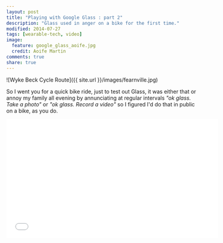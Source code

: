 ```yaml
---
layout: post
title: "Playing with Google Glass : part 2"
description: "Glass used in anger on a bike for the first time."
modified: 2014-07-27
tags: [wearable-tech, video]
image:
  feature: google_glass_aoife.jpg
  credit: Aoife Martin
comments: true
share: true
---
```


![Wyke Beck Cycle Route]({{ site.url }}/images/fearnville.jpg)


So I went you for a quick bike ride, just to test out Glass, it was either that or annoy my family all evening by annunciating at regular intervals <em>"ok glass. Take a photo"</em> or <em>"ok glass. Record a video"</em> so I figured I'd do that in public on a bike, as you do.


<iframe width="560" height="315" src="//www.youtube.com/embed/OmxD7eayK4g" frameborder="0" ></iframe>



